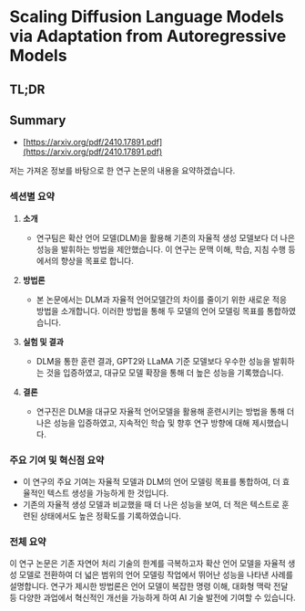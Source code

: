 # Scaling Diffusion Language Models via Adaptation from Autoregressive Models
## TL;DR
## Summary
- [https://arxiv.org/pdf/2410.17891.pdf](https://arxiv.org/pdf/2410.17891.pdf)

저는 가져온 정보를 바탕으로 한 연구 논문의 내용을 요약하겠습니다.

### 섹션별 요약

1. **소개**
   - 연구팀은 확산 언어 모델(DLM)을 활용해 기존의 자율적 생성 모델보다 더 나은 성능을 발휘하는 방법을 제안했습니다. 이 연구는 문맥 이해, 학습, 지침 수행 등에서의 향상을 목표로 합니다.

2. **방법론**
   - 본 논문에서는 DLM과 자율적 언어모델간의 차이를 줄이기 위한 새로운 적응 방법을 소개합니다. 이러한 방법을 통해 두 모델의 언어 모델링 목표를 통합하였습니다.

3. **실험 및 결과**
   - DLM을 통한 훈련 결과, GPT2와 LLaMA 기준 모델보다 우수한 성능을 발휘하는 것을 입증하였고, 대규모 모델 확장을 통해 더 높은 성능을 기록했습니다.

4. **결론**
   - 연구진은 DLM을 대규모 자율적 언어모델을 활용해 훈련시키는 방법을 통해 더 나은 성능을 입증하였고, 지속적인 학습 및 향후 연구 방향에 대해 제시했습니다.

### 주요 기여 및 혁신점 요약

- 이 연구의 주요 기여는 자율적 모델과 DLM의 언어 모델링 목표를 통합하여, 더 효율적인 텍스트 생성을 가능하게 한 것입니다.
- 기존의 자율적 생성 모델과 비교했을 때 더 나은 성능을 보여, 더 적은 텍스트로 훈련된 상태에서도 높은 정확도를 기록하였습니다.

### 전체 요약

이 연구 논문은 기존 자연어 처리 기술의 한계를 극복하고자 확산 언어 모델을 자율적 생성 모델로 전환하여 더 넓은 범위의 언어 모델링 작업에서 뛰어난 성능을 나타낸 사례를 설명합니다. 연구가 제시한 방법론은 언어 모델이 복잡한 명령 이해, 대화형 맥락 전달 등 다양한 과업에서 혁신적인 개선을 가능하게 하여 AI 기술 발전에 기여할 수 있습니다.